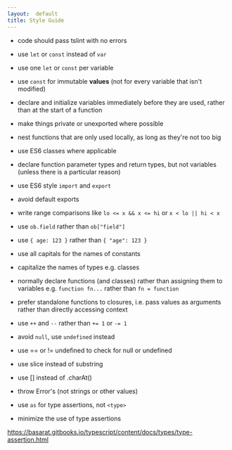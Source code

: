 ```yaml
---
layout:  default
title: Style Guide
---
```


* code should pass tslint with no errors

* use `let` or `const` instead of `var`

* use one `let` or `const` per variable

* use `const` for immutable __values__ (not for every variable that isn't modified)

* declare and initialize variables immediately before they are used, rather than at the start of a function

* make things private or unexported where possible

* nest functions that are only used locally, as long as they're not too big

* use ES6 classes where applicable

* declare function parameter types and return types, but not variables (unless there is a particular reason)

* use ES6 style `import` and `export`

* avoid default exports

* write range comparisons like `lo <= x && x <= hi` or `x < lo || hi < x`

* use `ob.field` rather than `ob["field"]`

* use `{ age: 123 }` rather than `{ "age": 123 }`

* use all capitals for the names of constants

* capitalize the names of types e.g. classes

* normally declare functions (and classes) rather than assigning them to variables e.g. `function fn...` rather than `fn = function`

* prefer standalone functions to closures, i.e. pass values as arguments rather than directly accessing context

* use `++` and `--` rather than `+= 1` or `-= 1`

* avoid `null`, use `undefined` instead

* use == or != undefined to check for null or undefined

* use slice instead of substring

* use [] instead of .charAt()

* throw Error's (not strings or other values)

* use `as` for type assertions, not `<type>`

* minimize the use of type assertions

https://basarat.gitbooks.io/typescript/content/docs/types/type-assertion.html
